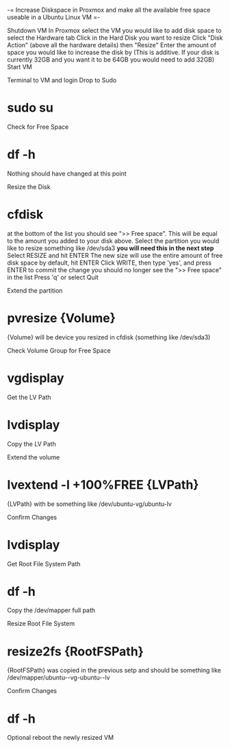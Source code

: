 -= Increase Diskspace in Proxmox and make all the available free space useable in a Ubuntu Linux VM =-

Shutdown VM
In Proxmox select the VM you would like to add disk space to
select the Hardware tab
Click in the Hard Disk you want to resize
Click "Disk Action" (above all the hardware details) then  "Resize"
Enter the amount of space you would like to increase the disk by (This is additive.  If your disk is currently 32GB and you want it to be 64GB you would need to add 32GB)
Start VM

Terminal to VM and login
Drop to Sudo
# sudo su

Check for Free Space
# df -h
Nothing should have changed at this point

Resize the Disk
# cfdisk
at the bottom of the list you should see ">> Free space".  This will be equal to the amount you added to your disk above.
Select the partition you would like to resize 
something like /dev/sda3 **you will need this in the next step**
Select RESIZE and hit ENTER
The new size will use the entire amount of free disk space by default, hit ENTER
Click WRITE, then type 'yes', and press ENTER to commit the change
you should no longer see the ">> Free space" in the list
Press 'q' or select Quit

Extend the partition
# pvresize {Volume} 
{Volume} will be device you resized in cfdisk (something like /dev/sda3)

Check Volume Group for Free Space
# vgdisplay

Get the LV Path
# lvdisplay
Copy the LV Path

Extend the volume
# lvextend -l +100%FREE {LVPath}
{LVPath} with be something like /dev/ubuntu-vg/ubuntu-lv

Confirm Changes
# lvdisplay

Get Root File System Path
# df -h
Copy the /dev/mapper full path

Resize Root File System
# resize2fs {RootFSPath}
{RootFSPath} was copied in the previous setp and should be something like /dev/mapper/ubuntu--vg-ubuntu--lv

Confirm Changes
# df -h

Optional reboot the newly resized VM
